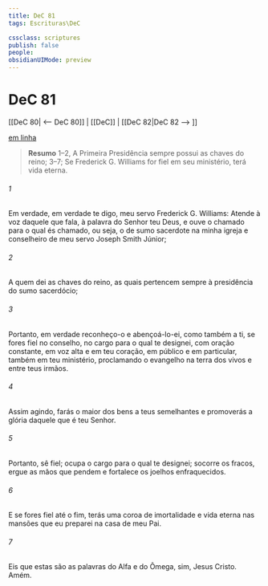 ```yaml
---
title: DeC 81
tags: Escrituras\DeC

cssclass: scriptures
publish: false
people:
obsidianUIMode: preview
---
```


# DeC 81
[[DeC 80| <-- DeC 80]] | [[DeC]] | [[DeC 82|DeC 82 --> ]]

[em linha](https://churchofjesuschrist.org/study/scriptures/dc-testament/dc/81?lang=por)

> __Resumo__
1–2, A Primeira Presidência sempre possui as chaves do reino; 3–7; Se Frederick G. Williams for fiel em seu ministério, terá vida eterna.

###### 1 
Em verdade, em verdade te digo, meu servo Frederick G. Williams: Atende à voz daquele que fala, à palavra do Senhor teu Deus, e ouve o chamado para o qual és chamado, ou seja, o de sumo sacerdote na minha igreja e conselheiro de meu servo Joseph Smith Júnior;

###### 2 
A quem dei as chaves do reino, as quais pertencem sempre à presidência do sumo sacerdócio;

###### 3 
Portanto, em verdade reconheço-o e abençoá-lo-ei, como também a ti, se fores fiel no conselho, no cargo para o qual te designei, com oração constante, em voz alta e em teu coração, em público e em particular, também em teu ministério, proclamando o evangelho na terra dos vivos e entre teus irmãos.

###### 4 
Assim agindo, farás o maior dos bens a teus semelhantes e promoverás a glória daquele que é teu Senhor.

###### 5 
Portanto, sê fiel; ocupa o cargo para o qual te designei; socorre os fracos, ergue as mãos que pendem e fortalece os joelhos enfraquecidos.

###### 6 
E se fores fiel até o fim, terás uma coroa de imortalidade e vida eterna nas mansões que eu preparei na casa de meu Pai.

###### 7 
Eis que estas são as palavras do Alfa e do Ômega, sim, Jesus Cristo. Amém.

